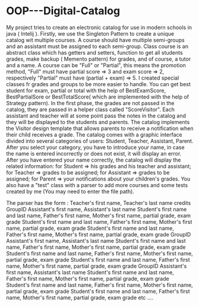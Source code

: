 # OOP---Digital-Catalog
My project tries to create an electronic catalog for use in modern schools in java ( Intelij ).
Firstly, we use the Singleton Pattern to create a unique catalog wit multiple courses. A course should
have multiple semi-groups and an assistant must be assigned to each semi-group. Class course is an
abstract class which has getters and setters, function to get all students grades, make backup (
Memento pattern) for grades, and of course, a tutor and a name. A course can be "Full" or "Partial",
this means the promotion method, "Full" must have partial score => 3 and exam score => 2,
respectively "Partial" must have (partial + exam) => 5. I created special classes fr grades and
groups to be more easier to handle. You can get best student for exam, partial or total with the help
of BestExamScore, BestPartialSore or BestTotalScore( which are implemented with the help of Strategy
pattern).
In the first phase, the grades are not passed in the catalog, they are passed in a helper class
called "ScoreVisitor". Each assistant and teacher will at some point pass the notes in the catalog
and they will be displayed to the students and parents. The catalog implements the Visitor design
template that allows parents to receive a notification when their child receives a grade.
The catalog comes with a graphic interface divided into several categories of users: Student,
Teacher, Assistant, Parent. After you select your category, you have to introduce your name, in case
the name is entered incorrectly or does not exist, it will display an error. After you have entered
your name correctly, the catalog will display the related information: for Student => his grades and
his teacher and assistant; for Teacher => grades to be assigned; for Assistant => grades to be
assigned; for Parent => your notifications about your children's grades.
You also have a "test" class with a parser to add more courses and some tests created by me
(You may need to enter the file path).

The parser has the form :
Teacher's first name, Teacher's last name
credits
GroupID Assistant's first name, Assistant's last name
Student's first name and last name, Father's first name, Mother's first name, partial grade, exam grade
Student's first name and last name, Father's first name, Mother's first name, partial grade, exam grade
Student's first name and last name, Father's first name, Mother's first name, partial grade, exam grade
GroupID Assistant's first name, Assistant's last name
Student's first name and last name, Father's first name, Mother's first name, partial grade, exam grade
Student's first name and last name, Father's first name, Mother's first name, partial grade, exam grade
Student's first name and last name, Father's first name, Mother's first name, partial grade, exam grade
GroupID Assistant's first name, Assistant's last name
Student's first name and last name, Father's first name, Mother's first name, partial grade, exam grade
Student's first name and last name, Father's first name, Mother's first name, partial grade, exam grade
Student's first name and last name, Father's first name, Mother's first name, partial grade, exam grade
etc ....
